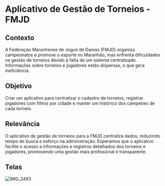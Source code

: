 # Aplicativo de Gestão de Torneios - FMJD

## Contexto
A Federação Maranhense de Jogos de Damas (FMJD) organiza campeonatos e promove o esporte no Maranhão, mas enfrenta dificuldades na gestão de torneios devido à falta de um sistema centralizado. Informações sobre torneios e jogadores estão dispersas, o que gera ineficiência.

## Objetivo
Criar um aplicativo para centralizar o cadastro de torneios, registrar jogadores com filtros por cidade e manter um histórico dos campeões de cada torneio. 

## Relevância
O aplicativo de gestão de torneios para a FMJD centraliza dados, reduzindo tempo de busca e esforço na administração. Esperamos que o aplicativo facilite o acesso a informações e registros detalhados dos torneios e jogadores, promovendo uma gestão mais profissional e transparente.

## Telas

![IMG_2483](https://github.com/user-attachments/assets/68b13dbf-b192-49cb-9839-f29e2900c45e)
